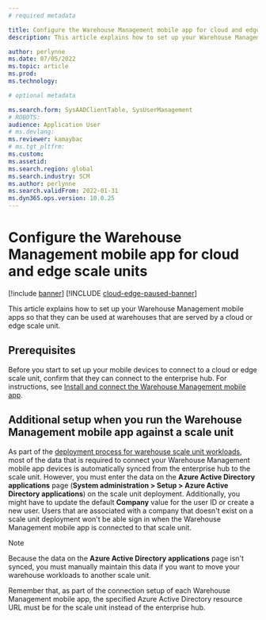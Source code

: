 ```yaml
---
# required metadata

title: Configure the Warehouse Management mobile app for cloud and edge scale units
description: This article explains how to set up your Warehouse Management mobile apps for warehouses that are served by a cloud or edge scale unit.

author: perlynne
ms.date: 07/05/2022
ms.topic: article
ms.prod: 
ms.technology: 

# optional metadata

ms.search.form: SysAADClientTable, SysUserManagement
# ROBOTS: 
audience: Application User
# ms.devlang: 
ms.reviewer: kamaybac
# ms.tgt_pltfrm: 
ms.custom: 
ms.assetid:
ms.search.region: global
ms.search.industry: SCM
ms.author: perlynne
ms.search.validFrom: 2022-01-31
ms.dyn365.ops.version: 10.0.25
---
```


# Configure the Warehouse Management mobile app for cloud and edge scale units

[!include [banner](../includes/banner.md)]
[!INCLUDE [cloud-edge-paused-banner](../includes/cloud-edge-paused-banner.md)]

This article explains how to set up your Warehouse Management mobile apps so that they can be used at warehouses that are served by a cloud or edge scale unit.

## Prerequisites

Before you start to set up your mobile devices to connect to a cloud or edge scale unit, confirm that they can connect to the enterprise hub. For instructions, see [Install and connect the Warehouse Management mobile app](../warehousing/install-configure-warehouse-management-app.md).

## Additional setup when you run the Warehouse Management mobile app against a scale unit

As part of the [deployment process for warehouse scale unit workloads](cloud-edge-landing-page.md#scale-unit-manager-portal), most of the data that is required to connect your Warehouse Management mobile app devices is automatically synced from the enterprise hub to the scale unit. However, you must enter the data on the **Azure Active Directory applications** page (**System administration \> Setup \> Azure Active Directory applications**) on the scale unit deployment. Additionally, you might have to update the default **Company** value for the user ID or create a new user. Users that are associated with a company that doesn't exist on a scale unit deployment won't be able sign in when the Warehouse Management mobile app is connected to that scale unit.

> [!NOTE]
> Because the data on the **Azure Active Directory applications** page isn't synced, you must manually maintain this data if you want to move your warehouse workloads to another scale unit.

Remember that, as part of the connection setup of each Warehouse Management mobile app, the specified Azure Active Directory resource URL must be for the scale unit instead of the enterprise hub.
